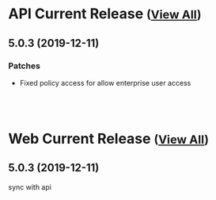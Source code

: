 
# API Current Release <small>([View All](/API.md))</small>
## 5.0.3 (2019-12-11)
### Patches 

- Fixed policy access for allow enterprise user access

<br><br>
# Web Current Release <small>([View All](/Web.md))</small>
## 5.0.3 (2019-12-11)
sync with api

  